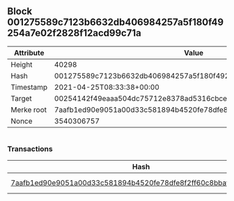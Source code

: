 ## Block 001275589c7123b6632db406984257a5f180f49254a7e02f2828f12acd99c71a

Attribute | Value
--- | ---
Height | 40298
Hash | 001275589c7123b6632db406984257a5f180f49254a7e02f2828f12acd99c71a
Timestamp | 2021-04-25T08:33:38+00:00
Target | 00254142f49eaaa504dc75712e8378ad5316cbcead634704b3734b6271167cc4
Merke root | 7aafb1ed90e9051a00d33c581894b4520fe78dfe8f2ff60c8bbaf559fe5fef48
Nonce | 3540306757

```

```

### Transactions

Hash | Amount
--- | ---
[7aafb1ed90e9051a00d33c581894b4520fe78dfe8f2ff60c8bbaf559fe5fef48](7aafb1ed90e9051a00d33c581894b4520fe78dfe8f2ff60c8bbaf559fe5fef48.md) | 10.00000000 SKEPTI 
